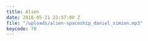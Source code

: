```yaml
---
title: Alien
date: 2018-05-21 22:57:00 Z
file: "/uploads/alien-spaceship_daniel_simion.mp3"
keycode: 70
---
```


